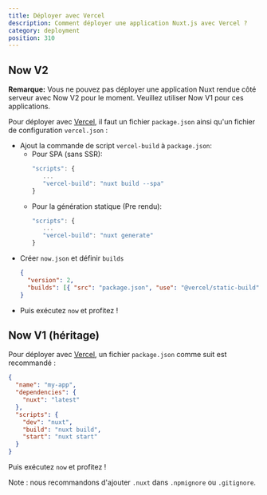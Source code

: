 ```yaml
---
title: Déployer avec Vercel
description: Comment déployer une application Nuxt.js avec Vercel ?
category: deployment
position: 310
---
```


## Now V2

**Remarque:** Vous ne pouvez pas déployer une application Nuxt rendue côté serveur avec Now V2 pour le moment. Veuillez utiliser Now V1 pour ces applications.

Pour déployer avec [Vercel](https://vercel.com), il faut un fichier `package.json` ainsi qu'un fichier de configuration `vercel.json` :

- Ajout la commande de script `vercel-build` à `package.json`:
  - Pour SPA (sans SSR):
    ```js
    "scripts": {
       ...
       "vercel-build": "nuxt build --spa"
    }
    ```
  - Pour la génération statique (Pre rendu):
    ```js
    "scripts": {
       ...
       "vercel-build": "nuxt generate"
    }
    ```
- Créer `now.json` et définir `builds`
  ```json
  {
    "version": 2,
    "builds": [{ "src": "package.json", "use": "@vercel/static-build" }]
  }
  ```
- Puis exécutez `now` et profitez !

## Now V1 (héritage)

Pour déployer avec [Vercel](https://vercel.com), un fichier `package.json` comme suit est recommandé :

```json
{
  "name": "my-app",
  "dependencies": {
    "nuxt": "latest"
  },
  "scripts": {
    "dev": "nuxt",
    "build": "nuxt build",
    "start": "nuxt start"
  }
}
```

Puis exécutez `now` et profitez !

Note : nous recommandons d'ajouter `.nuxt` dans `.npmignore` ou `.gitignore`.

